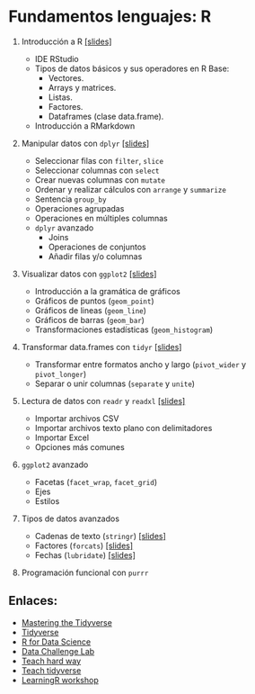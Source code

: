 # Fundamentos lenguajes: R

1. Introducción a R [[slides]](./src/00-intro.html)
    * IDE RStudio
    * Tipos de datos básicos y sus operadores en R Base:
      + Vectores.
      + Arrays y matrices.
      + Listas.
      + Factores.
      + Dataframes (clase data.frame).
    * Introducción a RMarkdown

2. Manipular datos con `dplyr` [[slides]](./src/01-dplyr.html)
    * Seleccionar filas con `filter`, `slice`
    * Seleccionar columnas con `select`
    * Crear nuevas columnas con `mutate`
    * Ordenar y realizar cálculos con `arrange` y `summarize`
    * Sentencia `group_by`
    * Operaciones agrupadas
    * Operaciones en múltiples columnas
    * `dplyr` avanzado
      * Joins
      * Operaciones de conjuntos
      * Añadir filas y/o columnas

<!--
3. Funciones útiles de R base
    * Agregaciones: `mean`, `sd`, `sum`, etc.
    * Vectorizadas y operadores: `is.na`, `%in%`, "==", "+", etc.
    * Operaciones con conjuntos: `setdiff`, `union`, etc.
-->

3. Visualizar datos con `ggplot2` [[slides]](./src/02-ggplot2.html)
    * Introducción a la gramática de gráficos
    * Gráficos de puntos (`geom_point`)
    * Gráficos de lineas (`geom_line`)
    * Gráficos de barras (`geom_bar`)
    * Transformaciones estadísticas (`geom_histogram`)


4. Transformar data.frames con `tidyr` [[slides]](./src/03-tidyr.html)
    * Transformar entre formatos ancho y largo (`pivot_wider` y `pivot_longer`)
    * Separar o unir columnas (`separate` y `unite`)

5. Lectura de datos con `readr` y `readxl` [[slides]](./src/04-readr.html)
    * Importar archivos CSV
    * Importar archivos texto plano con delimitadores
    * Importar Excel
    * Opciones más comunes

6. `ggplot2` avanzado
    * Facetas  (`facet_wrap`, `facet_grid`)
    * Ejes
    * Estilos

7. Tipos de datos avanzados
    * Cadenas de texto (`stringr`) [[slides]](./src/05-stringr.html)
    * Factores (`forcats`) [[slides]](./src/06-forcats.html)
    * Fechas (`lubridate`) [[slides]](./src/07-lubridate.html)

8. Programación funcional con `purrr`


## Enlaces:
* [Mastering the Tidyverse](https://github.com/rstudio/master-the-tidyverse)
* [Tidyverse](https://www.tidyverse.org/)
* [R for Data Science](http://r4ds.had.co.nz/)
* [Data Challenge Lab](https://dcl-2019-04.github.io/curriculum/)
* [Teach hard way](http://varianceexplained.org/r/teach-hard-way/)
* [Teach tidyverse](http://varianceexplained.org/r/teach-tidyverse/)
* [LearningR workshop](https://nyu-cdsc.github.io/learningr/)

